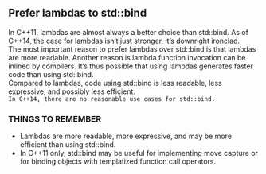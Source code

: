 ## Prefer lambdas to std::bind
In C++11, lambdas are almost always a better choice than std::bind. As of C++14, the case for lambdas isn’t just stronger, it’s downright ironclad.     
The most important reason to prefer lambdas over std::bind is that lambdas are more readable. Another reason is lambda function invocation can be inlined by compilers. It’s thus possible that using lambdas generates faster code than using std::bind.   
Compared to lambdas, code using std::bind is less readable, less expressive, and possibly less efficient.       
`In C++14, there are no reasonable use cases for std::bind. `

### THINGS TO REMEMBER
* Lambdas are more readable, more expressive, and may be more efficient than using std::bind.
* In C++11 only, std::bind may be useful for implementing move capture or for binding objects with templatized function call operators.
